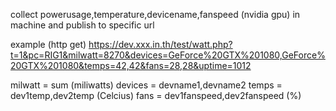 collect powerusage,temperature,devicename,fanspeed (nvidia gpu) in machine and publish to specific url 

example (http get) 
https://dev.xxx.in.th/test/watt.php?t=1&pc=RIG1&milwatt=8270&devices=GeForce%20GTX%201080,GeForce%20GTX%201080&temps=42,42&fans=28,28&uptime=1012


milwatt = sum (miliwatts)
devices = devname1,devname2
temps = dev1temp,dev2temp (Celcius)
fans = dev1fanspeed,dev2fanspeed (%)
